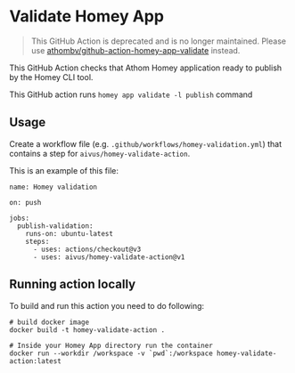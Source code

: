 # Validate Homey App

> This GitHub Action is deprecated and is no longer maintained. Please use [athombv/github-action-homey-app-validate](https://github.com/marketplace/actions/homey-app-validate) instead.

This GitHub Action checks that Athom Homey application ready to publish by the Homey CLI tool.

This GitHub action runs `homey app validate -l publish` command

## Usage

Create a workflow file (e.g. `.github/workflows/homey-validation.yml`) that contains a step for `aivus/homey-validate-action`.

This is an example of this file:
```
name: Homey validation

on: push

jobs:
  publish-validation:
    runs-on: ubuntu-latest
    steps:
      - uses: actions/checkout@v3
      - uses: aivus/homey-validate-action@v1
```

## Running action locally

To build and run this action you need to do following:

```
# build docker image
docker build -t homey-validate-action .

# Inside your Homey App directory run the container
docker run --workdir /workspace -v `pwd`:/workspace homey-validate-action:latest
```
